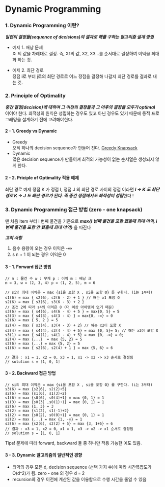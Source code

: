 # Dynamic Programming

### 1. Dynamic Programming 이란? 
***일련의 결정들(sequence of decisions)의 결과로 해를 구하는 알고리즘 설계 방법***

* 예제 1. 배낭 문제    
Xi 의 값을 차례대로 결정. 즉, X1의 값, X2, X3...를 순서대로 결정하여 이익을 최대화 하는 것. 

* 예제 2. 최단 경로    
정점 i로 부터 j로의 최단 경로로  어느 정점을 결정해 나갈지 최단 경로를 결과로 내는 것. 


### 2. Principle of Optimality
***중간 결정(decision)에 대하여 그 이전의 결정들과 그  이후의 결정들 모두가 optimal*** 이어야 한다. 
최적성의 원칙은 성립하는 경우도 있고 아닌 경우도 있기 때문에 동적 프로그래밍을 설계하기 전에 고려해야한다. 

#### 2 - 1. Greedy vs Dynamic
* Greedy    
오직 하나의 decision sequence가 만들어 진다. [Greedy Knapsack](https://github.com/JeongShin/AlgoStudyRepo/tree/master/Greedy#1---1-problem)
* Dynamic    
많은 decision sequence가 만들어져 최적의 가능성이 없는 순서열은 생성되지 않게 한다. 


#### 2 - 2. Priciple of Optimality 적용 예제  
최단 경로 예제
정점 K 가 정점 I, 정점 J 의 최단 경로 사이의 정점 이라면 
***I -> K 도 최단 경로 K -> J 도 최단 경로가 된다. 즉 중간 정점에서도 최적성이 성립***한다 !

### 3. Dynamic Programming 접근 방법 (zero - one knapsack)

맨 처음 item 부터 i 번째 물건을 기준으로 
***max{i 번째 물건을 포함 했을때 최대 이익, i 번째 물건을 포함 안 했을때 최대 이익}*** 을 따진다


***고려 사항***
1. 음수 용량이 오는 경우 이익은 -∞
2. s n + 1 이 되는 경우 이익은 0 
#### 3 - 1. Forward 접근 방법 
```aidl
// n : 물건 수 w : 무게 p : 이익 m : 배낭 크 
n = 3, w = (2, 3, 4) p = (1, 2, 5), m = 6 

// si의 최대 이익은 = max {si을 포함 X , si을 포함 O} 를 구한다. (i는 1부터) 
s1(6) = max { s2(6), s2(6 - 2) + 1 } // 해는 x1 포함 O 
s2(6) = max { s3(6), s3(6 - 3) + 2 } 
// 조건 2에 따라 s4의 이익은 0 (더 이상 아이템이 없기 때문)
s3(6) = max { s4(6), s4(6 - 4) + 5 } = max{0, 5} = 5
s3(3) = max { s4(3), s4(3 - 4) } = max{0, -∞} = 0
s2(6) = max { 5, 2 } = 5 
s2(4) = max { s3(4), s3(4 - 3) + 2} // 해는 x2이 포함 X 
s3(4) = max { s4(4), s3(4 - 4) + 5} = max {0, 5}= 5; // 해는 x3이 포함 O 
s3(1) = max { s4(1), s4(1 - 4) + 5} = max {0, -∞} = 0;
s2(4) = max {...}  = max {5, 2} = 5 
s2(6) = max {...} = max {5, 2} = 5 
s1(6) = max { s2(6), s2(4) + 1 } = max {5, 6} = 6 

// 결과 : x1 = 1, x2 = 0, x3 = 1, x1 -> x2 -> x3 순서로 결정됨
// solution s = [1, 0, 1] 
```

#### 3 - 2. Backward 접근 방법
```aidl
// si의 최대 이익은 = max {si을 포함 X , si을 포함 O} 를 구한다. (i는 3부터) 
s3(6) = max {s2(6), s2(2)+5}
s2(6) = max {s1(6), s1(3)+2} 
s1(6) = max {s0(6), s0(4)+1} = max {0, 1} = 1
s1(3) = max {s0(3) ,s0(1)+1} = max {0, 1} = 1
s2(6) = max {1, 3} = 3
s2(2) = max {s1(2), s1(-1)+2}
s1(2) = max {s0(2), s0(0)+1} = max {0, 1} = 1
s2(2) = max {...} = max {1, -∞} = 1
s3(6) = max {s2(6), s2(2) + 5} = max {3, 1+5} = 6
// 결과 : x3 = 1, x2 = 0, x1 = 1, x3 -> x2 -> x1 순서로 결정됨 
// solution s = [1, 0, 1]
```

Tips! 문제에 따라 forward, backward 둘 중 하나만 적용 가능한 예도 있음. 

#### 3 - 3. Dynamic 알고리즘의 일반적인 경향
* 최악의 경우 모든 d, decision sequence (선택 가지 수)에 따라 시간복잡도가 O(d^2)가 됨. zero - one 의 경우 d = 2
* recursion의 경우 이전에 계산된 값을 이용함으로 수행 시간을 줄일 수 있음 